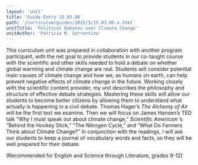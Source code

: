 ```yaml
---
layout: 'unit'
title: 'Guide Entry 15.03.06'
path: '/curriculum/guides/2015/3/15.03.06.x.html'
unitTitle: 'Political Debates over Climate Change'
unitAuthor: 'Patricia M. Sorrentino'
---
```


<main>
 <p>
  This curriculum unit was prepared in collaboration with another program participant, with the net goal to provide students in our co-taught course with the scientific and other skills needed to hold a debate on whether global warming and climate change are real. Students will consider potential main causes of climate change and how we, as humans on earth, can help prevent negative effects of climate change in the future. Working closely with the scientific content provider, my unit describes the philosophy and structure of effective debate strategies. Mastering these skills will allow our students to become better citizens by allowing them to understand what actually is happening in a civil debate. Thomas Hager’s
  <em>
   The Alchemy of Air
  </em>
  will be the first text we examine. Then we will focus on James Hansen’s TED talk “Why I must speak out about climate change,”
  <em>
   Scientific American
  </em>
  ’s “Behind the Hockey Stick,” “The Nitrogen Cycle,” and “What Do Farmers Think about Climate Change?” In conjunction with the readings, I will ask our students to keep a journal of vocabulary words and facts, so they will be well prepared for their debate.
 </p>
 <p>
  (Recommended for English and Science through Literature, grades 9-12)
 </p>
</main>

